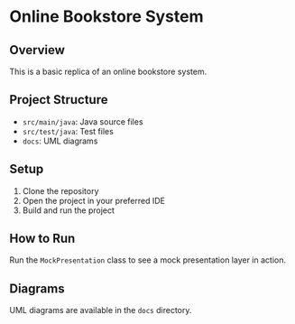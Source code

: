 # Online Bookstore System

## Overview
This is a basic replica of an online bookstore system.

## Project Structure
- `src/main/java`: Java source files
- `src/test/java`: Test files
- `docs`: UML diagrams

## Setup
1. Clone the repository
2. Open the project in your preferred IDE
3. Build and run the project

## How to Run
Run the `MockPresentation` class to see a mock presentation layer in action.

## Diagrams
UML diagrams are available in the `docs` directory.
